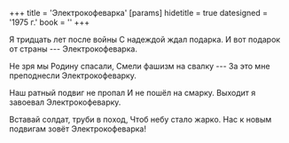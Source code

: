 +++
title = 'Электрокофеварка'
[params]
  hidetitle = true
  datesigned = '1975 г.'
  book = ''
+++
<!-- Название добавил Илья  -->

Я тридцать лет после войны
С надеждой ждал подарка.
И вот подарок от страны ---
Электрокофеварка.

Не зря мы Родину спасали,
Смели фашизм на свалку ---
За это мне преподнесли
Электрокофеварку.

Наш ратный подвиг не пропал
И не пошёл на смарку.
Выходит я завоевал
Электрокофеварку.

Вставай солдат, труби в поход,
Чтоб небу стало жарко.
Нас к новым подвигам зовёт
Электрокофеварка!

<!-- 1975 г. -->
